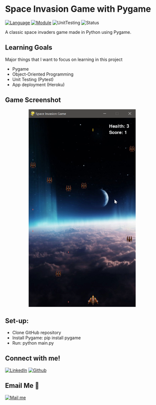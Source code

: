 # Space Invasion Game with Pygame
[![Language](https://img.shields.io/badge/language-python-blue.svg?style=flat)](https://www.python.org)
[![Module](https://img.shields.io/badge/module-pygame-brightgreen.svg?style=flat)](http://www.pygame.org/news.html)
![UnitTesting](https://img.shields.io/badge/UnitTesting-pytest-purple)
![Status](https://img.shields.io/badge/status-in_progress-red)

A classic space invaders game made in Python using Pygame.

## Learning Goals
Major things that I want to focus on learning in this project
- Pygame 
- Object-Oriented Programming
- Unit Testing (Pytest)
- App deployment (Heroku)

## Game Screenshot

<p align="center">
  <img src="https://github.com/thaimynguyen/Space_Invasion_Pygame/blob/main/Space_Invasion_Game_screenshot.png" width="350">
</p>

## Set-up:
- Clone GitHub repository
- Install Pygame: pip install pygame
- Run: python main.py

## Connect with me!

[<img target="_blank" src="https://img.icons8.com/bubbles/100/000000/linkedin.png" title="LinkedIn">](https://www.linkedin.com/in/thaimynguyen/)  [<img target="_blank" src="https://img.icons8.com/bubbles/100/000000/github.png" title="Github">](https://github.com/thaimynguyen)

## Email Me :e-mail:
[<img target="_blank" src="https://img.icons8.com/bubbles/100/000000/secured-letter.png" title="Mail me">](mailto:thaimynguyen@gmail.com)
